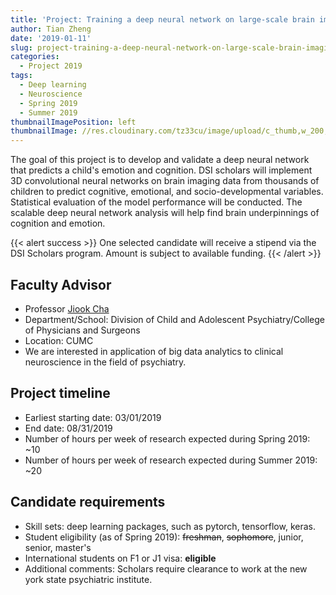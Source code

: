 ```yaml
---
title: 'Project: Training a deep neural network on large-scale brain imaging and cognition data.'
author: Tian Zheng
date: '2019-01-11'
slug: project-training-a-deep-neural-network-on-large-scale-brain-imaging-and-cognition-data
categories:
  - Project 2019
tags:
  - Deep learning
  - Neuroscience
  - Spring 2019
  - Summer 2019
thumbnailImagePosition: left
thumbnailImage: //res.cloudinary.com/tz33cu/image/upload/c_thumb,w_200,g_face/v1516632871/fmri_scan_f4k7uj.jpg
---
```

The goal of this project is to develop and validate a deep neural network that predicts a child's emotion and cognition. DSI scholars will implement 3D convolutional neural networks on brain imaging data from thousands of children to predict cognitive, emotional, and socio-developmental variables. Statistical evaluation of the model performance will be conducted. The scalable deep neural network analysis will help find brain underpinnings of cognition and emotion.

<!--more-->

{{< alert success >}}
One selected candidate will receive a stipend via the DSI Scholars program. Amount is subject to available funding. 
{{< /alert >}}

## Faculty Advisor
+ Professor [Jiook Cha](https://www.columbiapsychiatry.org/research-labs/posner-lab)
+ Department/School: Division of Child and Adolescent Psychiatry/College of Physicians and Surgeons
+ Location: CUMC
+ We are interested in application of big data analytics to clinical neuroscience in the field of psychiatry. 

## Project timeline
+ Earliest starting date: 03/01/2019
+ End date: 08/31/2019
+ Number of hours per week of research expected during Spring 2019: ~10
+ Number of hours per week of research expected during Summer 2019: ~20

## Candidate requirements
+ Skill sets: deep learning packages, such as pytorch, tensorflow, keras.
+ Student eligibility  (as of Spring 2019): ~~freshman~~, ~~sophomore~~, junior, senior, master's
+ International students on F1 or J1 visa: **eligible**
+ Additional comments: Scholars require clearance to work at the new york state psychiatric institute.